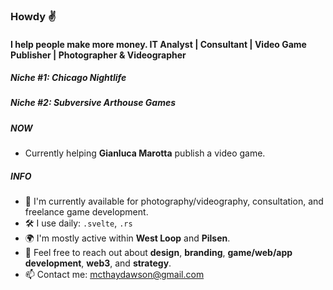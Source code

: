 ### Howdy ✌️

#### I help people make more money. IT Analyst | Consultant | Video Game Publisher | Photographer & Videographer
##### Niche #1: Chicago Nightlife
##### Niche #2: Subversive Arthouse Games

##### NOW

- Currently helping **Gianluca Marotta** publish a video game.

##### INFO

- 🏢 I'm currently available for photography/videography, consultation, and freelance game development. 
- 🛠 I use daily: `.svelte`, `.rs`
- 🌍 I'm mostly active within **West Loop** and **Pilsen**.
- 💬 Feel free to reach out about **design**, **branding**, **game/web/app development**, **web3**, and **strategy**.
- 📫 Contact me: mcthaydawson@gmail.com
